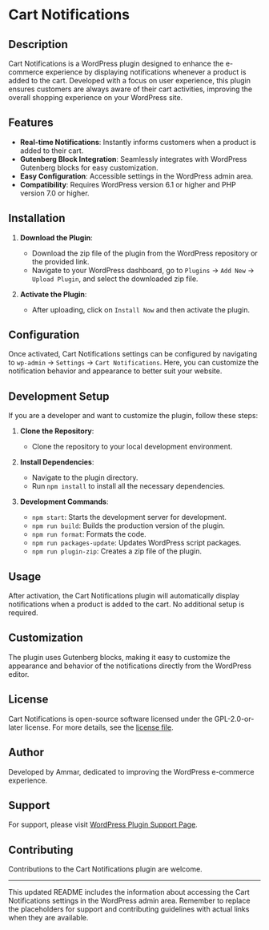 # Cart Notifications

## Description

Cart Notifications is a WordPress plugin designed to enhance the e-commerce experience by displaying notifications whenever a product is added to the cart. Developed with a focus on user experience, this plugin ensures customers are always aware of their cart activities, improving the overall shopping experience on your WordPress site.

## Features

- **Real-time Notifications**: Instantly informs customers when a product is added to their cart.
- **Gutenberg Block Integration**: Seamlessly integrates with WordPress Gutenberg blocks for easy customization.
- **Easy Configuration**: Accessible settings in the WordPress admin area.
- **Compatibility**: Requires WordPress version 6.1 or higher and PHP version 7.0 or higher.

## Installation

1. **Download the Plugin**: 
   - Download the zip file of the plugin from the WordPress repository or the provided link.
   - Navigate to your WordPress dashboard, go to `Plugins` -> `Add New` -> `Upload Plugin`, and select the downloaded zip file.

2. **Activate the Plugin**: 
   - After uploading, click on `Install Now` and then activate the plugin.

## Configuration

Once activated, Cart Notifications settings can be configured by navigating to `wp-admin` -> `Settings` -> `Cart Notifications`. Here, you can customize the notification behavior and appearance to better suit your website.

## Development Setup

If you are a developer and want to customize the plugin, follow these steps:

1. **Clone the Repository**:
   - Clone the repository to your local development environment.

2. **Install Dependencies**:
   - Navigate to the plugin directory.
   - Run `npm install` to install all the necessary dependencies.

3. **Development Commands**:
   - `npm start`: Starts the development server for development.
   - `npm run build`: Builds the production version of the plugin.
   - `npm run format`: Formats the code.
   - `npm run packages-update`: Updates WordPress script packages.
   - `npm run plugin-zip`: Creates a zip file of the plugin.

## Usage

After activation, the Cart Notifications plugin will automatically display notifications when a product is added to the cart. No additional setup is required.

## Customization

The plugin uses Gutenberg blocks, making it easy to customize the appearance and behavior of the notifications directly from the WordPress editor.

## License

Cart Notifications is open-source software licensed under the GPL-2.0-or-later license. For more details, see the [license file](https://www.gnu.org/licenses/gpl-2.0.html).

## Author

Developed by Ammar, dedicated to improving the WordPress e-commerce experience.

## Support

For support, please visit [WordPress Plugin Support Page](#).

## Contributing

Contributions to the Cart Notifications plugin are welcome. 

---

This updated README includes the information about accessing the Cart Notifications settings in the WordPress admin area. Remember to replace the placeholders for support and contributing guidelines with actual links when they are available.